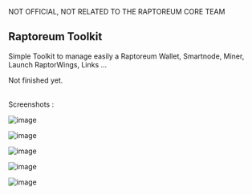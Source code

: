 NOT OFFICIAL, NOT RELATED TO THE RAPTOREUM CORE TEAM

## Raptoreum Toolkit

Simple Toolkit to manage easily a Raptoreum Wallet, Smartnode, Miner, Launch RaptorWings, Links ...

Not finished yet.<br><br>

Screenshots :

![image](https://github.com/wizz13150/Raptoreum_SmartNode/assets/22177081/ac9a16ec-fa31-4356-be52-57a945396227)

![image](https://github.com/wizz13150/Raptoreum_SmartNode/assets/22177081/d00f441c-8f64-4a6a-8cb8-c80c90d2bca7)

![image](https://github.com/wizz13150/Raptoreum_SmartNode/assets/22177081/3a4e57a7-baed-4fd4-9d7a-abb1a3cf4a96)

![image](https://github.com/wizz13150/Raptoreum_SmartNode/assets/22177081/431042a4-b5f6-444e-9699-79facf868e1b)

![image](https://github.com/wizz13150/Raptoreum_SmartNode/assets/22177081/197223da-77df-462f-a535-318d82d68335)
